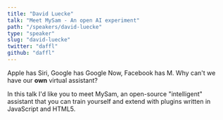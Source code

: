 ```yaml
---
title: "David Luecke"
talk: "Meet MySam - An open AI experiment"
path: "/speakers/david-luecke"
type: "speaker"
slug: "david-luecke"
twitter: "daffl"
github: "daffl"
---
```


<p>Apple has Siri, Google has Google Now, Facebook has M. Why can't we have our <strong>own</strong> virtual assistant?</p>
<p>In this talk I'd like you to meet MySam, an open-source "intelligent" assistant that you can train yourself and extend with plugins written in JavaScript and HTML5.</p>